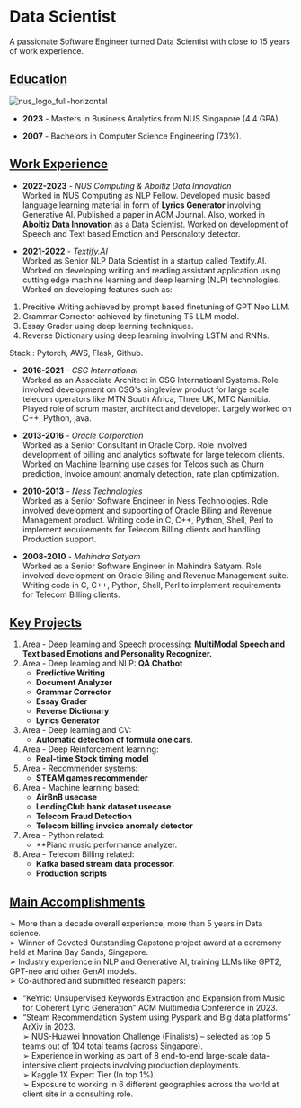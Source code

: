 # Data Scientist 

A passionate Software Engineer turned Data Scientist with close to 15 years of work experience.

## <ins>Education</ins>
![nus_logo_full-horizontal](https://github.com/netgvarun2012/portfolio/assets/93938450/45493d1d-a0cd-42f4-bac2-647adaadc8e3)  
- **2023** - Masters in Business Analytics from NUS Singapore (4.4 GPA).

- **2007** - Bachelors in Computer Science Engineering (73%).

## <ins>Work Experience</ins>

- **2022-2023** - *NUS Computing & Aboitiz Data Innovation*  
Worked in NUS Computing as NLP Fellow. Developed music based language learning material in form of **Lyrics Generator** involving Generative AI. Published a paper in ACM Journal. Also, worked in **Aboitiz Data Innovation** as a Data Scientist. Worked on development of Speech and Text based Emotion and Personaloty detector.

- **2021-2022** - *Textify.AI*  
Worked as Senior NLP Data Scientist in a startup called Textify.AI. Worked on developing writing and reading assistant application using cutting edge machine learning and deep learning (NLP) technologies.  Worked on developing features such as:
1. Precitive Writing achieved by prompt based finetuning of GPT Neo LLM.
2. Grammar Corrector achieved by finetuning T5 LLM model.
3. Essay Grader using deep learning techniques.
4. Reverse Dictionary using deep learning involving LSTM and RNNs.
  
Stack : Pytorch, AWS, Flask, Github.

- **2016-2021** - *CSG International*  
Worked as an Associate Architect in CSG Internatioanl Systems. Role involved development on CSG's singleview product for large scale telecom operators like MTN South Africa, Three UK, MTC Namibia. Played role of scrum master, architect and developer. Largely worked on C++, Python, java.

- **2013-2016** - *Oracle Corporation*  
Worked as a Senior Consultant in Oracle Corp. Role involved development of billing and analytics softwate for large telecom clients. Worked on Machine learning use cases for Telcos such as Churn prediction, Invoice amount anomaly detection, rate plan optimization.

- **2010-2013** - *Ness Technologies*  
Worked as a Senior Software Engineer in Ness Technologies. Role involved development and supporting of Oracle Biling and Revenue Management product. Writing code in C, C++, Python, Shell, Perl to implement requirements for Telecom Billing clients and handling Production support.

- **2008-2010** - *Mahindra Satyam*  
Worked as a Senior Software Engineer in Mahindra Satyam. Role involved development on Oracle Biling and Revenue Management suite. Writing code in C, C++, Python, Shell, Perl to implement requirements for Telecom Billing clients.

## <ins>Key Projects</ins>
1. Area - Deep learning and Speech processing:
   **MultiModal Speech and Text based Emotions and Personality Recognizer.**
3. Area - Deep learning and NLP:
   **QA Chatbot**
   - **Predictive Writing**
   - **Document Analyzer**
   - **Grammar Corrector**
   - **Essay Grader**
   - **Reverse Dictionary**
   - **Lyrics Generator**
5. Area - Deep learning and CV:
   - **Automatic detection of formula one cars**.
7. Area - Deep Reinforcement learning:
   - **Real-time Stock timing model**
9. Area - Recommender systems:
    - **STEAM games recommender**
11. Area - Machine learning based:
    - **AirBnB usecase**
    - **LendingClub bank dataset usecase**
    - **Telecom Fraud Detection**
    - **Telecom billing invoice anomaly detector**
13. Area - Python related:
    - **Piano music performance analyzer.
15. Area - Telecom Billing related:
    - **Kafka based stream data processor.**
    - **Production scripts**
    
   
## <ins>Main Accomplishments</ins>
➢ More than a decade overall experience, more than 5 years in Data science.  
➢ Winner of Coveted Outstanding Capstone project award at a ceremony held at Marina Bay Sands, Singapore.  
➢ Industry experience in NLP and Generative AI, training LLMs like GPT2, GPT-neo and other GenAI models.  
➢ Co-authored and submitted research papers:
  - “KeYric: Unsupervised Keywords Extraction and Expansion from Music for Coherent Lyric Generation” ACM Multimedia Conference in 2023.
  - “Steam Recommendation System using Pyspark and Big data platforms” ArXiv in 2023.    
➢ NUS-Huawei Innovation Challenge (Finalists) – selected as top 5 teams out of 104 total teams (across Singapore).  
➢ Experience in working as part of 8 end-to-end large-scale data-intensive client projects involving production deployments.  
➢ Kaggle 1X Expert Tier (In top 1%).  
➢ Exposure to working in 6 different geographies across the world at client site in a consulting role.
